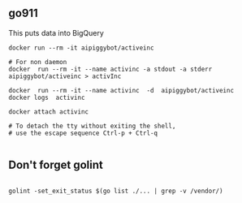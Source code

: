 

## go911

This puts data into BigQuery

```
docker run --rm -it aipiggybot/activeinc

# For non daemon
docker  run --rm -it --name activinc -a stdout -a stderr  aipiggybot/activeinc > activInc

docker  run --rm -it --name activinc  -d  aipiggybot/activeinc
docker logs  activinc

docker attach activinc

# To detach the tty without exiting the shell,
# use the escape sequence Ctrl-p + Ctrl-q


```


## Don't forget golint

```

golint -set_exit_status $(go list ./... | grep -v /vendor/)

```



